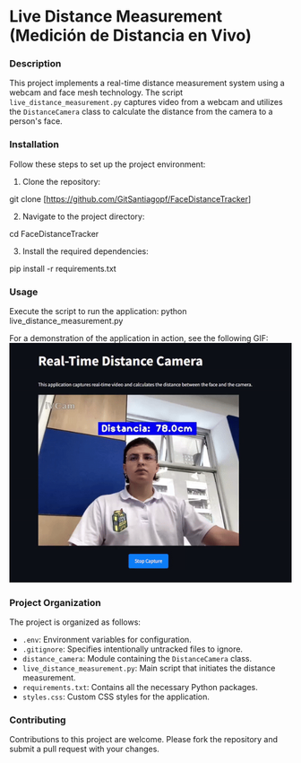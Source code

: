 # Live Distance Measurement (Medición de Distancia en Vivo)

### Description
This project implements a real-time distance measurement system using a webcam and face mesh technology. The script `live_distance_measurement.py` captures video from a webcam and utilizes the `DistanceCamera` class to calculate the distance from the camera to a person's face.

### Installation
Follow these steps to set up the project environment:

1. Clone the repository:

git clone [<https://github.com/GitSantiagopf/FaceDistanceTracker>]

2. Navigate to the project directory:

cd FaceDistanceTracker

3. Install the required dependencies:

pip install -r requirements.txt

### Usage
Execute the script to run the application:
python live_distance_measurement.py

For a demonstration of the application in action, see the following GIF:
![Live Distance Measurement Demo](live_distance_demo.gif)

### Project Organization
The project is organized as follows:
- `.env`: Environment variables for configuration.
- `.gitignore`: Specifies intentionally untracked files to ignore.
- `distance_camera`: Module containing the `DistanceCamera` class.
- `live_distance_measurement.py`: Main script that initiates the distance measurement.
- `requirements.txt`: Contains all the necessary Python packages.
- `styles.css`: Custom CSS styles for the application.

### Contributing
Contributions to this project are welcome. Please fork the repository and submit a pull request with your changes.